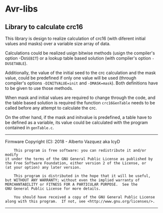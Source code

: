 # Avr-libs
## Library to calculate crc16

This library is design to realize calculation of crc16 (with diferent initial values and masks) over a variable size array of data.

Calculations could be realized usign bitwise methods (usign the compiler's option -D`USEBIT`) or a lookup table based solution (with compiler's option `-DUSETABLE`).

Additionally, the value of the initial seed to the crc calculation and the mask value, could be predefined if only one value will be used (through compiler's options `-DINITVALUE=init` and `-DMASK=mask`). Both definitions have to be given to use those methods.

When mask and initial values are required to change through the code, and the table based solution is required the function `crc16GenTable` needs to be called before any attempt to calculate the crc.

On the other hand, if the mask and initvalue is predefined, a table have to be defined as a variable, its value could be calculated with the program contained in `genTable.c`.

****************************************************************************
Firmware Copyright (C):
    2018 - Alberto Vazquez aka IcyD

        This program is free software: you can redistribute it and/or modify
    it under the terms of the GNU General Public License as published by
    the Free Software Foundation, either version 2 of the License, or
    (at your option) any later version.

        This program is distributed in the hope that it will be useful,
    but WITHOUT ANY WARRANTY; without even the implied warranty of
    MERCHANTABILITY or FITNESS FOR A PARTICULAR PURPOSE.  See the
    GNU General Public License for more details.

        You should have received a copy of the GNU General Public License
    along with this program.  If not, see <http://www.gnu.org/licenses/>.

****************************************************************************
